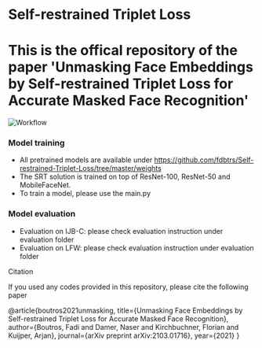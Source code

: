 # Self-restrained Triplet Loss

# This is the offical repository of the paper 'Unmasking Face Embeddings by Self-restrained Triplet Loss for Accurate Masked Face Recognition'


![Workflow](https://raw.githubusercontent.com/fdbtrs/Self-restrained-Triplet-Loss/master/images/workflow.png)



### Model training
- All pretrained models are available under https://github.com/fdbtrs/Self-restrained-Triplet-Loss/tree/master/weights
- The SRT solution is trained on top of ResNet-100, ResNet-50 and MobileFaceNet.
- To train a model, please use the main.py

### Model evaluation
-  Evaluation on IJB-C: please check evaluation instruction under evaluation folder
-  Evaluation on LFW: please check evaluation instruction under evaluation folder

Citation

If you used any codes provided in this repository, please cite the following paper

@article{boutros2021unmasking,
  title={Unmasking Face Embeddings by Self-restrained Triplet Loss for Accurate Masked Face Recognition},
  author={Boutros, Fadi and Damer, Naser and Kirchbuchner, Florian and Kuijper, Arjan},
  journal={arXiv preprint arXiv:2103.01716},
  year={2021}
}
